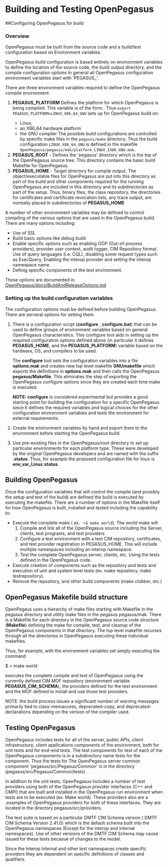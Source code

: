 # Building and Testing OpenPegasus

##Configuring OpenPegasus for build

### Overview

OpenPegasus must be built from the source code and a build/test configuration based
on Environment variables.

OpenPegasus build configuration is based entirely on environment variables to define the
location of the source code, the build output directory, and the compile configuration
options In general all OpenPegasus configuration environment variables start with
'PEGASUS_'.

There are three environment variables required to define the OpenPegasus compile
environment:

1. **PEGASUS_PLATFORM** Defines the platform for which OpenPegasus is being compiled.
   This variable is of the form <OS><hardware><Compiler>. Thus
       `export PEGASUS_PLATFORM=LINUX_X86_64_GNU`
   sets up for OpenPegasus build on:
   * Linux,
   * an X86_64 hardware platform
   * the GNU compiler
   The possible build configurations are controlled by specific make files in the
   `pegasus/make` directory.  Thus the build configuration `LINUX_X86_64_GNU` is defined
   in the makefile `OpenPegasus/pegasus/mak/platform_LINUX_IX86_GNU.mak`.
2. **PEGASUS_ROOT** - Defines the 'pegasus' directory which is the top of the OpenPegasus source
   tree.  This directory contains the basic build Makefile for OpenPegasus.
3. **PEGASUS_HOME** - Target directory for compile output.  The object/executable files
   for OpenPegasus are put into this directory as part of the build and other
   components required for the running OpenPegasus are included in this directory
   and its subdirectories as part of the setup.  Thus, binary files, the class repository,
   the directories for certificates and certificate revocation lists, any trace
   output, are normally placed in subdirectories of **PEGASUS_HOME**

A number of other environment variables may be defined to control compiling of the
various options that are used in the OpenPegasus build.  There are many options including:

* Use of SSL
* Build basic options like debug build
* Enable specific options such as enabling OOP (Out-of-process providers),
  provider user context, audit logger, CIM Repository format. Use of query languages
  (i.e. CQL), disabling some request types such as ExecQuery, Enabling the interop
  provider and setting the interop namespace name.
* Definig specific components of the test environment.

These options are documented in
[OpenPegasus/docs/BuildAndReleaseOptions.md](docs/BuildAndReleaseOptions.md)

### Setting up the build configuration variables

The configuration options must be defined before building OpenPegasus.  There are serveral
options for setting them.

1. There is a configuration script (**configure** , **configure.bat**) that can be used
   to define groups of environment variables based on general OpenPegasus
   characteristics.  This configure tool aids in setting up the required
   configuration options defined above (in particular it defines **PEGASUS_HOME**,
   and the **PEGASUS_PLATFORM**) variable based on the hardware, OS, and compilers to be used.

   The **configure** tool sets the configuration variables into a file
   **options.mak** and creates new top level makefile **GNUmakefile**
   which exports the definitions in **options.mak** and then calls the
   OpenPegasus **pegasus/Makefile**. This eliminates the step of
   exporting the OpenPegasus configure options since they are created
   each time make is executed.

   **NOTE:** **configure** is considered experimental but provides a
   good starting point for building the configuration for a specific
   OpenPegasus since it defines the required variables and logical
   choices for the other configuration environment variables and tests
   the environment for external requirements.

3. Create the environment variables by hand and export them to the environment before
   starting the OpenPegasus build.

4. Use pre-existing files in the OpenPegasus/root directory to set up particular
   environments for each platform type. These were developed by the original
   OpenPegasus developers and are named with the suffix **.status**. Thus, for example
   the proposed configuration file for linux is **env_var_Linux.status**.

## Building OpenPegasus

Once the configuration variables that will control the compile (and possibly the
setup and test of the build) are defined the build is executed by executing the
makefile.  There are a number of options in the Makefile itself for how OpenPegasus is
built, installed and tested including the capability to:

* Execute the complete make ( ex. ``` >$ make world```). The world make will
  1. Compile and link all of the OpenPegasus source including the Server,
     clients, test programs, and test providers
  2. Configure a test environment with a test CIM repository, certificates,
     and test provider registration in PEGASUS_HOME. This will include
     multiple namespaces including an interop namespace.
  3. Test the complete OpenPegasus server, clients, etc. Using the tests 
     defined in the OpenPegasus code. 
* Execute creation of components such as the repository and tests and
  execution of unit and system level tests (ex. make repository, make testrepository).  
* Remove the repository, and other build components (make clobber, etc.)

## OpenPegasus Makefile build structure

OpenPegaus uses a hierarchy of make files starting with Makefile in the
pegasus directory and utility make files in  the pegasus pegasus/mak.  There
is a Makefile for each directory in the OpenPegasus source code
structure (**Makefile**) defining the make for compile, test, and
cleanup of the OpenPegasus components in that directory.  The top level
makefile recurses through all the directories in OpenPegasus
executing these individual makefiles.

Thus, for example, with the environment variables set simply executing
the command

   $ > make world

executes the complete compile and test of OpenPegasus using the
currently defined CIM MOF repository (environment variable
**PEGASUS_CIM_SCHEMA**), the providers defined for the test environment
and the MOF defined to install and use those  test providers.

NOTE: the build process issues a significant number of warning messages
primarily tied to class-memaccess, deprecated-copy, and deprecated-declarations
depending on the version of the compiler used.

## Testing OpenPegasus

OpenPegasus includes tests for all of the server,  public APIs,
client infrastructure, client applications
components of the environment, both for unit tests and for end-end
tests.  The test components for test of each of the OpenPegasus
components is in a subdirectory name tests for the component. Thus the
tests for The OpenPegasus server common component
'pegasus/src/Pegasus/Common' is in the directory
(pegasus/src/Pegasus/Common/tests)

In addition to the unit tests, OpenPegasus includes a number of test
providers using both of the OpenPegasus provider interfaces (C++ and
CMPI) that are built and installed in the OpenPegasus run environment
when tests are to be executed (ex. Make world).   These providers also
are a .examples of OpenPegasus providers for both of these interfaces.
They are located in the directory pegasus/src/providers.

The test suite is based on a particular DMTF CIM Schema
version ( DMTF CIM Schema Version 2.41.0) which is the default schema built into the
OpenPegasus namespaces (Except for the interop and internal
namespaces).  Use of other versions of the DMTF CIM Schema may cause
issued for these tests becasue of changes to the model.

Since the Interop Internal and other test namespaces create specific
providers they are dependent on specific definitions of classes and
qualifiers.

